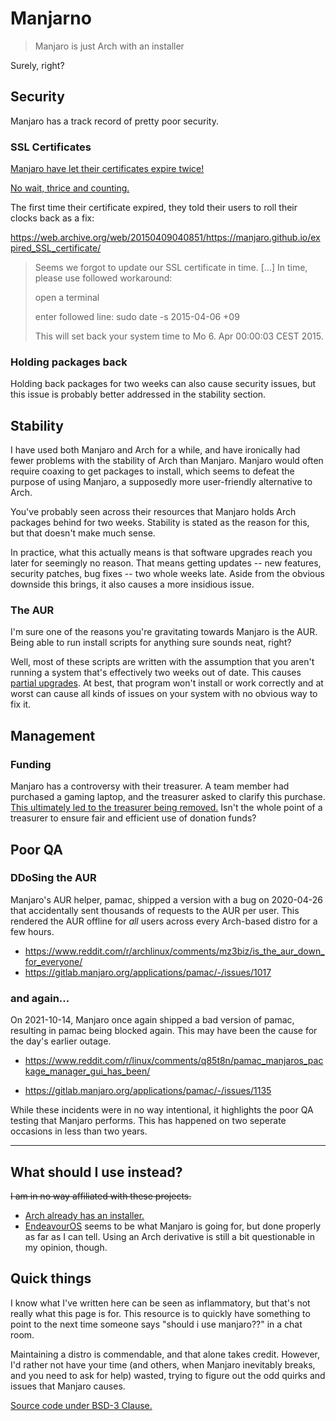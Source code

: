 <!--
  Very long lines are allowed. You probably want to enable word wrap in your editor.
  This is just a spicy markdown file, don't be intimidated by the Svelte in the middle.
-->

<script>
  import Stopwatch from './Stopwatch.svelte'
</script>

<Stopwatch />

# Manjarno

> Manjaro is just Arch with an installer

Surely, right?

## Security

Manjaro has a track record of pretty poor security.

### SSL Certificates

[Manjaro have let their certificates expire twice!](https://redd.it/4inrut/)

[No wait, thrice and counting.](https://web.archive.org/web/20220102232338/https://forum.manjaro.org/t/expired-certificate-for-iso-download-on-download-manjaro-org/96441)

The first time their certificate expired, they told their users to roll their clocks back as a fix:

https://web.archive.org/web/20150409040851/https://manjaro.github.io/expired_SSL_certificate/

> Seems we forgot to update our SSL certificate in time. [...] In time, please use followed workaround:
>
> open a terminal
>
> enter followed line: sudo date -s 2015-04-06 +09
>
> This will set back your system time to Mo 6. Apr 00:00:03 CEST 2015.

### Holding packages back

Holding back packages for two weeks can also cause security issues, but this issue is probably better addressed in the stability section.

## Stability

I have used both Manjaro and Arch for a while, and have ironically had fewer problems with the stability of Arch than Manjaro. Manjaro would often require coaxing to get packages to install, which seems to defeat the purpose of using Manjaro, a supposedly more user-friendly alternative to Arch.

You've probably seen across their resources that Manjaro holds Arch packages behind for two
weeks. Stability is stated as the reason for this, but that doesn't make much sense.

In practice, what this actually means is that software upgrades reach you later for seemingly
no reason. That means getting updates -- new features, security patches, bug fixes -- two whole weeks late. Aside from the obvious downside this brings, it also causes a more insidious issue.

### The AUR

I'm sure one of the reasons you're gravitating towards Manjaro is the AUR. Being able to
run install scripts for anything sure sounds neat, right?

Well, most of these scripts are written with the assumption that you aren't running a system
that's effectively two weeks out of date. This causes [partial upgrades](https://wiki.archlinux.org/title/System_maintenance#Partial_upgrades_are_unsupported). At best, that program won't install or work correctly and at worst can cause all kinds of issues on your system with no obvious way to fix it.

## Management

### Funding

Manjaro has a controversy with their treasurer.  A team member had purchased a gaming laptop, and the treasurer asked to clarify this purchase. [This ultimately led to the treasurer being removed.](https://redd.it/hxp3zi) Isn't the whole point of a treasurer to ensure fair and efficient use of donation funds?

## Poor QA

### DDoSing the AUR

Manjaro's AUR helper, pamac, shipped a version with a bug on 2020-04-26 that accidentally sent thousands
of requests to the AUR per user. This rendered the AUR offline for *all* users across
every Arch-based distro for a few hours.

* https://www.reddit.com/r/archlinux/comments/mz3biz/is_the_aur_down_for_everyone/
* https://gitlab.manjaro.org/applications/pamac/-/issues/1017

### and again...

On 2021-10-14, Manjaro once again shipped a bad version of pamac, resulting in pamac being
blocked again. This may have been the cause for the day's earlier outage.

* https://www.reddit.com/r/linux/comments/q85t8n/pamac_manjaros_package_manager_gui_has_been/

* https://gitlab.manjaro.org/applications/pamac/-/issues/1135

While these incidents were in no way intentional, it highlights the poor QA testing that Manjaro performs. This has happened on two seperate occasions in less than two years.

---

## What should I use instead?

~~I am in no way affiliated with these projects.~~

* [Arch already has an installer.](https://github.com/archlinux/archinstall)
* [EndeavourOS](https://endeavouros.com/https://endeavouros.com/) seems to be what Manjaro is going for, but done properly as far as I can tell. Using an Arch derivative is still a bit questionable in my opinion, though.

## Quick things

I know what I've written here can be seen as inflammatory, but that's not really what this page is for. This resource is to quickly have something to point to the next time someone says "should i use manjaro??" in a chat room.

Maintaining a distro is commendable, and that alone takes credit. However, I'd rather not have
your time (and others, when Manjaro inevitably breaks, and you need to ask for help) wasted,
trying to figure out the odd quirks and issues that Manjaro causes.

[Source code under BSD-3 Clause.](https://github.com/EmeraldSnorlax/manjarno)
